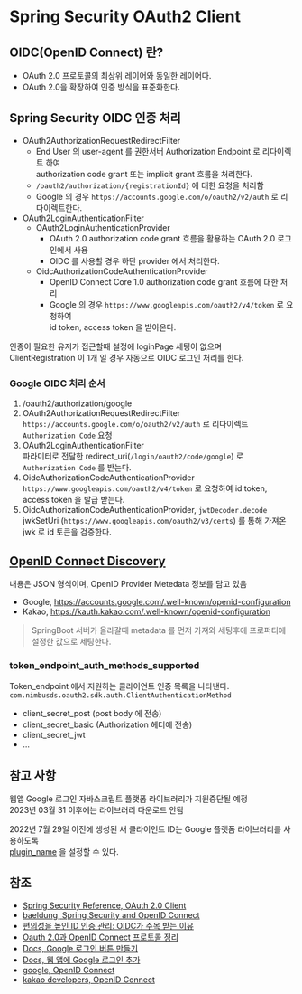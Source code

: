 # Spring Security OAuth2 Client

## OIDC(OpenID Connect) 란?

- OAuth 2.0 프로토콜의 최상위 레이어와 동일한 레이어다.
- OAuth 2.0을 확장하여 인증 방식을 표준화한다.

## Spring Security OIDC 인증 처리

- OAuth2AuthorizationRequestRedirectFilter
  - End User 의 user-agent 를 권한서버 Authorization Endpoint 로 리다이렉트 하여   
    authorization code grant 또는 implicit grant 흐름을 처리한다. 
  - `/oauth2/authorization/{registrationId}` 에 대한 요청을 처리함
  - Google 의 경우 `https://accounts.google.com/o/oauth2/v2/auth` 로 리다이렉트한다.
- OAuth2LoginAuthenticationFilter
  - OAuth2LoginAuthenticationProvider
    - OAuth 2.0 authorization code grant 흐름을 활용하는 OAuth 2.0 로그인에서 사용
    - OIDC 를 사용할 경우 하단 provider 에서 처리한다.
  - OidcAuthorizationCodeAuthenticationProvider
    - OpenID Connect Core 1.0 authorization code grant 흐름에 대한 처리
    - Google 의 경우 `https://www.googleapis.com/oauth2/v4/token` 로 요청하여   
      id token, access token 을 받아온다.

인증이 필요한 유저가 접근할때 설정에 loginPage 세팅이 없으며   
ClientRegistration 이 1개 일 경우 자동으로 OIDC 로그인 처리를 한다.

### Google OIDC 처리 순서

1. /oauth2/authorization/google
2. OAuth2AuthorizationRequestRedirectFilter  
   `https://accounts.google.com/o/oauth2/v2/auth` 로 리다이렉트 `Authorization Code` 요청
3. OAuth2LoginAuthenticationFilter  
    파라미터로 전달한 redirect_uri(`/login/oauth2/code/google`) 로 `Authorization Code` 를 받는다.
4. OidcAuthorizationCodeAuthenticationProvider  
   `https://www.googleapis.com/oauth2/v4/token` 로 요청하여 id token, access token 을 발급 받는다.
5. OidcAuthorizationCodeAuthenticationProvider, `jwtDecoder.decode`  
   jwkSetUri (`https://www.googleapis.com/oauth2/v3/certs`) 를 통해 가져온 jwk 로 id 토큰을 검증한다.

## [OpenID Connect Discovery](https://swagger.io/docs/specification/authentication/openid-connect-discovery/)

내용은 JSON 형식이며, OpenID Provider Metedata 정보를 담고 있음

- Google, https://accounts.google.com/.well-known/openid-configuration
- Kakao, https://kauth.kakao.com/.well-known/openid-configuration

> SpringBoot 서버가 올라갈때 metadata 를 먼저 가져와 세팅후에 프로퍼티에 설정한 값으로 세팅한다.

### token_endpoint_auth_methods_supported

Token_endpoint 에서 지원하는 클라이언트 인증 목록을 나타낸다.  
`com.nimbusds.oauth2.sdk.auth.ClientAuthenticationMethod`

- client_secret_post (post body 에 전송)
- client_secret_basic (Authorization 헤더에 전송)
- client_secret_jwt
- ...

## 참고 사항

웹앱 Google 로그인 자바스크립트 플랫폼 라이브러리가 지원중단될 예정  
2023년 03월 31 이후에는 라이브러리 다운로드 안됨

2022년 7월 29일 이전에 생성된 새 클라이언트 ID는 Google 플랫폼 라이브러리를 사용하도록   
[plugin_name](https://developers.google.com/identity/sign-in/web/reference) 을 설정할 수 있다.

## 참조

- [Spring Security Reference, OAuth 2.0 Client](https://docs.spring.io/spring-security/reference/servlet/oauth2/client/index.html)
- [baeldung, Spring Security and OpenID Connect](https://www.baeldung.com/spring-security-openid-connect)
- [편의성을 높인 ID 인증 관리: OIDC가 주목 받는 이유
  ](https://s-core.co.kr/insight/view/%ED%8E%B8%EC%9D%98%EC%84%B1%EC%9D%84-%EB%86%92%EC%9D%B8-id-%EC%9D%B8%EC%A6%9D-%EA%B4%80%EB%A6%AC-oidc%EA%B0%80-%EC%A3%BC%EB%AA%A9-%EB%B0%9B%EB%8A%94-%EC%9D%B4%EC%9C%A0/)
- [Oauth 2.0과 OpenID Connect 프로토콜 정리](https://velog.io/@jakeseo_me/Oauth-2.0%EA%B3%BC-OpenID-Connect-%ED%94%84%EB%A1%9C%ED%86%A0%EC%BD%9C-%EC%A0%95%EB%A6%AC)
- [Docs, Google 로그인 버튼 만들기](https://developers.google.com/identity/sign-in/web/build-button)
- [Docs, 웹 앱에 Google 로그인 추가](https://developers.google.com/identity/sign-in/web)
- [google, OpenID Connect](https://developers.google.com/identity/openid-connect/openid-connect#java)
- [kakao developers, OpenID Connect](https://developers.kakao.com/docs/latest/ko/kakaologin/rest-api#oidc)
